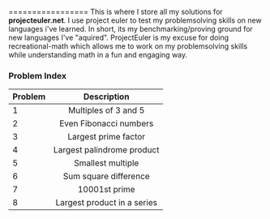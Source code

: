 =================
This is where I store all my solutions for <b>projecteuler.net</b>. I use project euler to test my problemsolving skills on new languages i've learned. In short, its my benchmarking/proving ground for new languages I've "aquired".
ProjectEuler is my excuse for doing recreational-math which allows me
to work on my problemsolving skills while understanding math in a fun and engaging way.



### Problem Index

| Problem        | Description           |
| ------------- |:--------------------:|
| 1     | Multiples of 3 and 5 |
| 2     | Even Fibonacci numbers |
| 3     | Largest prime factor |
| 4     | Largest palindrome product |
| 5     | Smallest multiple |
| 6     | Sum square difference |
| 7     | 10001st prime |
| 8     | Largest product in a series |
